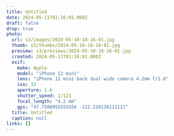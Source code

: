 ```yaml
---
title: Untitled
date: 2024-05-11T01:16:01.000Z
draft: false
drop: true
photo:
  url: s3/images/2024-05-10-18-16-01.jpg
  thumb: s3/thumbs/2024-05-10-18-16-01.jpg
  preview: s3/previews/2024-05-10-18-16-01.jpg
  created: 2024-05-11T01:16:01.000Z
  exif:
    make: Apple
    model: "iPhone 12 mini"
    lens: "iPhone 12 mini back dual wide camera 4.2mm f/1.6"
    iso: 32
    aperture: 1.6
    shutter_speed: 1/121
    focal_length: "4.2 mm"
    gps: "47.7506055555556 -122.210136111111"
  title: Untitled
  caption: null
links: []
---
```

